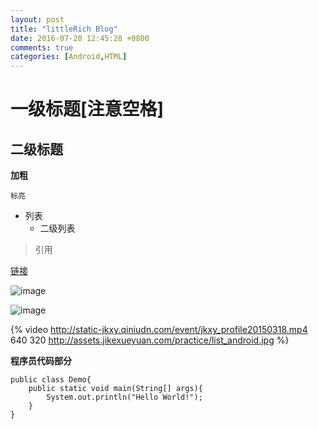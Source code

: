 ```yaml
---
layout: post 
title: "littleRich Blog"  
date: 2016-07-20 12:45:28 +0800
comments: true 
categories: [Android,HTML]
---
```

# 一级标题[注意空格]
## 二级标题

**加粗**

`标亮`

- 列表
    - 二级列表

> 引用

[链接](http://www.baidu.com)

![image](http://pic1.win4000.com/wallpaper/6/54aca4521edec.jpg)

![image](http://qq.yh31.com/tp/qy/201207021130475475.gif)

{% video http://static-jkxy.qiniudn.com/event/jkxy_profile20150318.mp4 640 320 http://assets.jikexueyuan.com/practice/list_android.jpg %}


**程序员代码部分**

```
public class Demo{
	public static void main(String[] args){
		System.out.println("Hello World!");
	}
}
```



